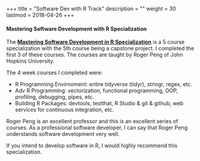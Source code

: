 +++
title = "Software Dev with R Track"
description = ""
weight = 30
lastmod = 2018-04-26
+++

#### Mastering Software Development with R Specialization

The  [**Mastering Software Development in R Specialization**](https://www.coursera.org/specializations/r) is a 5 course specialization with the 5th course being a capstone project.  I completed the first 3 of these courses.  The courses are taught by Roger Peng of John Hopkins University.

The 4 week courses I completed were:

* R Programming Envirnoment: entire tidyverse (tidyr), stringr, regex, etc.
* Adv R Programming: vectorization, functional programming, OOP, profiling, debugging, pipes, etc.
* Building R Packages: devtools, testthat, R Studio & git & github, web services for continuous integration, etc.

Roger Peng is an excellent professor and this is an excellent series of courses.  As a professional software developer, I can say that Roger Peng understands software development very well.

If you intend to develop software in R, I would highly recommend this specialization.